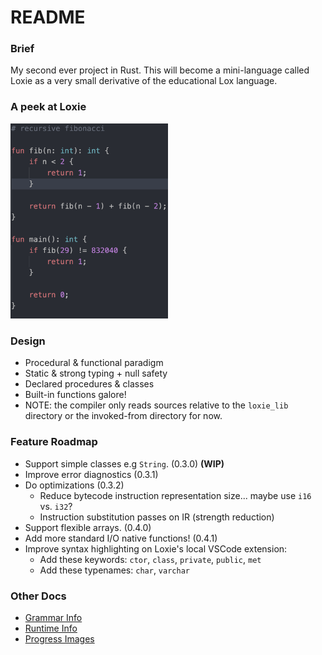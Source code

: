 # README

### Brief
My second ever project in Rust. This will become a mini-language called Loxie as a very small derivative of the educational Lox language.

### A peek at Loxie
<img src="./docs/assets/Loxie_Lang_Highlight_1.png" width="50%" alt="fibonacci program">

### Design
 - Procedural & functional paradigm
 - Static & strong typing + null safety
 - Declared procedures & classes
 - Built-in functions galore!
 - NOTE: the compiler only reads sources relative to the `loxie_lib` directory or the invoked-from directory for now.

### Feature Roadmap
 - Support simple classes e.g `String`. (0.3.0) **(WIP)**
 - Improve error diagnostics (0.3.1)
 - Do optimizations (0.3.2)
    - Reduce bytecode instruction representation size... maybe use `i16` vs. `i32`?
    - Instruction substitution passes on IR (strength reduction)
 - Support flexible arrays. (0.4.0)
 - Add more standard I/O native functions! (0.4.1)
 - Improve syntax highlighting on Loxie's local VSCode extension:
   - Add these keywords: `ctor`, `class`, `private`, `public`, `met`
   - Add these typenames: `char`, `varchar`

### Other Docs
 - [Grammar Info](./docs/Grammar.md)
 - [Runtime Info](./docs/Runtime.md)
 - [Progress Images](./docs/Progress.md)
